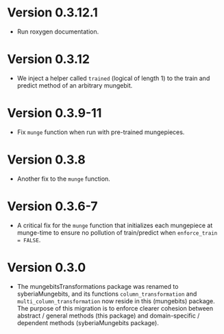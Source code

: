 # Version 0.3.12.1

* Run roxygen documentation.

# Version 0.3.12

* We inject a helper called `trained` (logical of length 1) to the
  train and predict method of an arbitrary mungebit.

# Version 0.3.9-11

* Fix `munge` function when run with pre-trained mungepieces.

# Version 0.3.8

* Another fix to the `munge` function.

# Version 0.3.6-7

* A critical fix for the `munge` function that initializes each mungepiece
  at munge-time to ensure no pollution of train/predict when `enforce_train = FALSE`.

# Version 0.3.0

  * The mungebitsTransformations package was renamed to syberiaMungebits,
    and its functions `column_transformation` and `multi_column_transformation`
    now reside in this (mungebits) package. The purpose of this migration is to
    enforce clearer cohesion between abstract / general methods (this package)
    and domain-specific / dependent methods (syberiaMungebits package).


